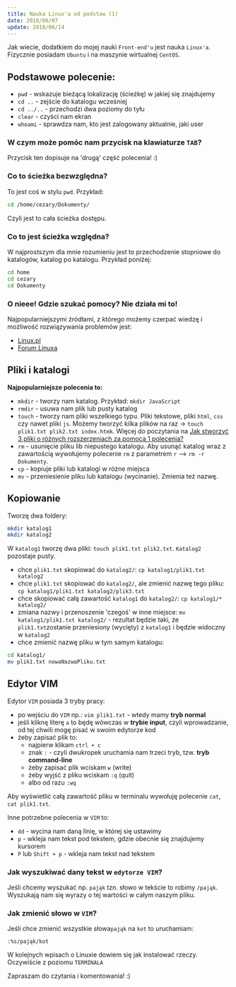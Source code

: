 ```yaml
---
title: Nauka Linux'a od podstaw (1)
date: 2018/06/07
update: 2018/06/14
---
```


Jak wiecie, dodatkiem do mojej nauki `Front-end'u` jest nauka `Linux'a`.
Fizycznie posiadam `Ubuntu` i na maszynie wirtualnej `CentOS`.

## Podstawowe polecenie:

* `pwd` - wskazuje bieżącą lokalizację (ścieżkę) w jakiej się znajdujemy
* `cd ..` - zejście do katalogu wcześniej
* `cd ../..` - przechodzi dwa poziomy do tyłu
* `clear` - czyści nam ekran
* `whoami` - sprawdza nam, kto jest zalogowany aktualnie, jaki user

### W czym może pomóc nam przycisk na klawiaturze `TAB`?

Przycisk ten dopisuje na 'drugą' część polecenia! :)

### Co to ścieżka bezwzględna?

To jest coś w stylu `pwd`. Przykład:

```bash
cd /home/cezary/Dokumenty/
```

Czyli jest to cała ścieżka dostępu.

### Co to jest ścieżka względna?

W najprostszym dla mnie rozumieniu jest to przechodzenie stopniowe do katalogów,
katalog po katalogu. Przykład poniżej:

```bash
cd home
cd cezary
cd Dokumenty
```

### O nieee! Gdzie szukać pomocy? Nie działa mi to!

Najpopularniejszymi źródłami, z którego możemy czerpać wiedzę i
możliwość rozwiązywania problemów jest:

* [Linux.pl](http://www.linux.pl)
* [Forum Linuxa](http://www.forum.linux.pl)

## Pliki i katalogi

**Najpopularniejsze polecenia to:**

* `mkdir` - tworzy nam katalog. Przykład: `mkdir JavaScript`
* `rmdir` - usuwa nam plik lub pusty katalog
* `touch` - tworzy nam pliki wszelkiego typu. Pliki tekstowe, pliki
    `html`, `css` czy nawet pliki `js`. Możemy tworzyć kilka plików na
    raz -> `touch plik1.txt plik2.txt index.htmk`. Więcej do poczytania
    na [Jak stworzyć 3 pliki o różnych rozszerzeniach za pomocą 1 polecenia?](https://piecioshka.pl/blog/2018/05/21/jak-stworzyc-3-pliki-o-roznych-rozszerzeniach.html)
* `rm` - usunięcie pliku lib niepustego katalogu. Aby usunąć katalog
    wraz z zawartością wywołujemy polecenie `rm` z parametrem
    `r` --> `rm -r Dokumenty`.
* `cp` - kopiuje pliki lub katalogi w różne miejsca
* `mv` - przeniesienie pliku lub katalogu (wycinanie). Zmienia też nazwę.

## Kopiowanie

Tworzę dwa foldery:

```bash
mkdir katalog1
mkdir katalog2
```

W `katalog1` tworzę dwa pliki: `touch plik1.txt plik2.txt`.
`Katalog2` pozostaje pusty.

* chce `plik1.txt` skopiować do `katalog2/`:
    `cp katalog1/plik1.txt katalog2`
* chce `plik1.txt` skopiować do `katalog2/`, ale zmienić nazwę tego pliku:
    `cp katalog1/plik1.txt katalog2/plik3.txt`
* chce skopiować całą zawartość `katalog1` do `katalog2/`:
    `cp katalog1/* katalog2/`
* zmiana nazwy i przenoszenie 'czegoś' w inne miejsce:
    `mv katalog1/plik1.txt katalog2/` - rezultat będzie taki, że
    `plik1.txt`zostanie przeniesiony (wycięty) z `katalog1` i będzie
    widoczny w `katalog2`
* chce zmienić nazwę pliku w tym samym katalogu:

```bash
cd katalog1/
mv plik1.txt nowaNazwaPliku.txt
```

## Edytor VIM

Edytor `VIM` posiada 3 tryby pracy:

* po wejściu do `VIM` np.: `vim plik1.txt` - wtedy mamy **tryb normal**
* jeśli kliknę literę `a` to będę wówczas w **trybie input**, czyli
    wprowadzanie, od tej chwili mogę pisać w swoim edytorze kod
* żeby zapisać plik to:
    - najpierw klikam `ctrl + c`
    - znak `:` - czyli dwukropek uruchamia nam trzeci tryb, tzw. **tryb 
        command-line**
    - żeby zapisać plik wciskam `w` (write)
    - żeby wyjść z pliku wciskam `:q` (quit)
    - albo od razu `:wq`

Aby wyświetlić całą zawartość pliku w terminalu wywołuję polecenie `cat`,
`cat plik1.txt`.

Inne potrzebne polecenia w `VIM` to:

* `dd` - wycina nam daną linię, w której się ustawimy
* `p` - wkleja nam tekst pod tekstem, gdzie obecnie się znajdujemy kursorem
* `P` lub `Shift + p` - wkleja nam tekst nad tekstem

### Jak wyszukiwać dany tekst w `edytorze VIM`?

Jeśli chcemy wyszukać np. `pająk` tzn. słowo w tekście to robimy `/pająk`.
Wyszukają nam się wyrazy o tej wartości w całym naszym pliku.

### Jak zmienić słowo w `VIM`?

Jeśli chce zmienić wszystkie słowa`pająk` na `kot` to uruchamiam: 

```
:%s/pająk/kot
```

W kolejnych wpisach o Linuxie dowiem się jak instalować rzeczy.
Oczywiście z poziomu `TERMINALA`

Zapraszam do czytania i komentowania! :)
